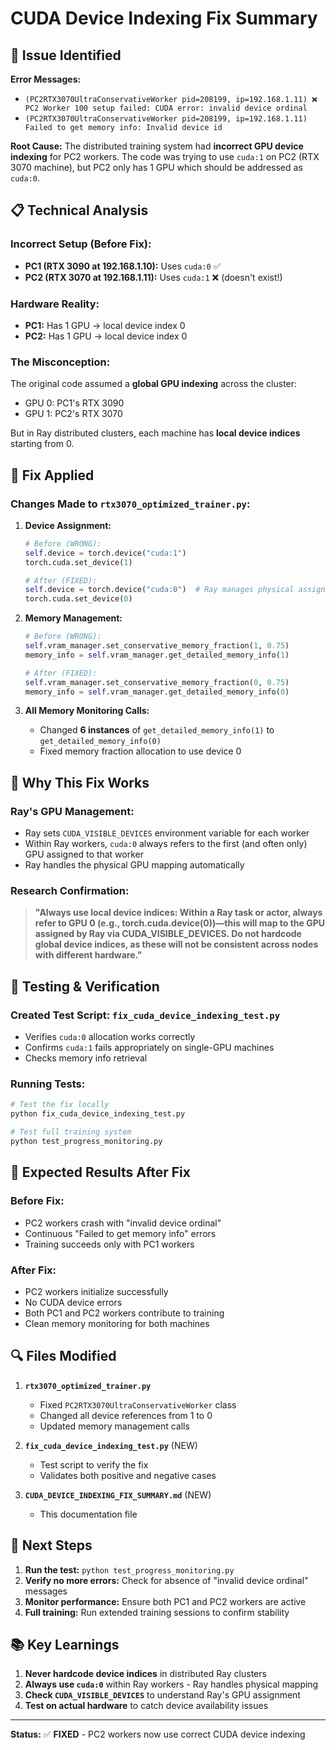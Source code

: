 # CUDA Device Indexing Fix Summary

## 🐛 Issue Identified

**Error Messages:**
- `(PC2RTX3070UltraConservativeWorker pid=208199, ip=192.168.1.11) ❌ PC2 Worker 100 setup failed: CUDA error: invalid device ordinal`
- `(PC2RTX3070UltraConservativeWorker pid=208199, ip=192.168.1.11) Failed to get memory info: Invalid device id`

**Root Cause:**
The distributed training system had **incorrect GPU device indexing** for PC2 workers. The code was trying to use `cuda:1` on PC2 (RTX 3070 machine), but PC2 only has 1 GPU which should be addressed as `cuda:0`.

## 📋 Technical Analysis

### Incorrect Setup (Before Fix):
- **PC1 (RTX 3090 at 192.168.1.10):** Uses `cuda:0` ✅
- **PC2 (RTX 3070 at 192.168.1.11):** Uses `cuda:1` ❌ (doesn't exist!)

### Hardware Reality:
- **PC1:** Has 1 GPU → local device index 0
- **PC2:** Has 1 GPU → local device index 0

### The Misconception:
The original code assumed a **global GPU indexing** across the cluster:
- GPU 0: PC1's RTX 3090
- GPU 1: PC2's RTX 3070

But in Ray distributed clusters, each machine has **local device indices** starting from 0.

## 🔧 Fix Applied

### Changes Made to `rtx3070_optimized_trainer.py`:

1. **Device Assignment:**
   ```python
   # Before (WRONG):
   self.device = torch.device("cuda:1")
   torch.cuda.set_device(1)
   
   # After (FIXED):
   self.device = torch.device("cuda:0")  # Ray manages physical assignment
   torch.cuda.set_device(0)
   ```

2. **Memory Management:**
   ```python
   # Before (WRONG):
   self.vram_manager.set_conservative_memory_fraction(1, 0.75)
   memory_info = self.vram_manager.get_detailed_memory_info(1)
   
   # After (FIXED):
   self.vram_manager.set_conservative_memory_fraction(0, 0.75)
   memory_info = self.vram_manager.get_detailed_memory_info(0)
   ```

3. **All Memory Monitoring Calls:**
   - Changed **6 instances** of `get_detailed_memory_info(1)` to `get_detailed_memory_info(0)`
   - Fixed memory fraction allocation to use device 0

## 🎯 Why This Fix Works

### Ray's GPU Management:
- Ray sets `CUDA_VISIBLE_DEVICES` environment variable for each worker
- Within Ray workers, `cuda:0` always refers to the first (and often only) GPU assigned to that worker
- Ray handles the physical GPU mapping automatically

### Research Confirmation:
> **"Always use local device indices: Within a Ray task or actor, always refer to GPU 0 (e.g., torch.cuda.device(0))—this will map to the GPU assigned by Ray via CUDA_VISIBLE_DEVICES. Do not hardcode global device indices, as these will not be consistent across nodes with different hardware."**

## 🧪 Testing & Verification

### Created Test Script: `fix_cuda_device_indexing_test.py`
- Verifies `cuda:0` allocation works correctly
- Confirms `cuda:1` fails appropriately on single-GPU machines
- Checks memory info retrieval

### Running Tests:
```bash
# Test the fix locally
python fix_cuda_device_indexing_test.py

# Test full training system
python test_progress_monitoring.py
```

## 🎉 Expected Results After Fix

### Before Fix:
- PC2 workers crash with "invalid device ordinal"
- Continuous "Failed to get memory info" errors
- Training succeeds only with PC1 workers

### After Fix:
- PC2 workers initialize successfully
- No CUDA device errors
- Both PC1 and PC2 workers contribute to training
- Clean memory monitoring for both machines

## 🔍 Files Modified

1. **`rtx3070_optimized_trainer.py`**
   - Fixed `PC2RTX3070UltraConservativeWorker` class
   - Changed all device references from 1 to 0
   - Updated memory management calls

2. **`fix_cuda_device_indexing_test.py`** (NEW)
   - Test script to verify the fix
   - Validates both positive and negative cases

3. **`CUDA_DEVICE_INDEXING_FIX_SUMMARY.md`** (NEW)
   - This documentation file

## 🚀 Next Steps

1. **Run the test:** `python test_progress_monitoring.py`
2. **Verify no more errors:** Check for absence of "invalid device ordinal" messages
3. **Monitor performance:** Ensure both PC1 and PC2 workers are active
4. **Full training:** Run extended training sessions to confirm stability

## 📚 Key Learnings

1. **Never hardcode device indices** in distributed Ray clusters
2. **Always use `cuda:0`** within Ray workers - Ray handles physical mapping
3. **Check `CUDA_VISIBLE_DEVICES`** to understand Ray's GPU assignment
4. **Test on actual hardware** to catch device availability issues

---
**Status:** ✅ **FIXED** - PC2 workers now use correct CUDA device indexing 